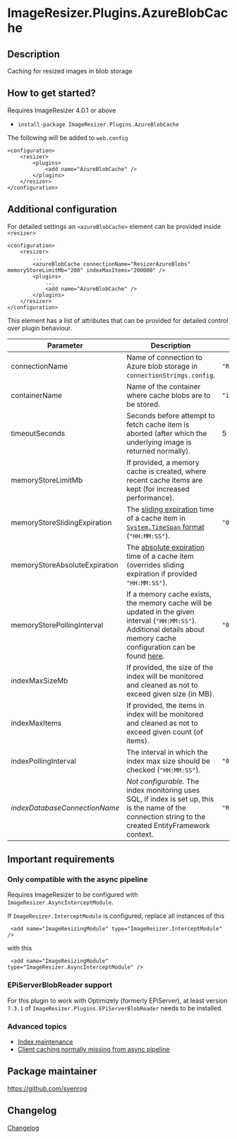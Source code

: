 # ImageResizer.Plugins.AzureBlobCache

## Description

Caching for resized images in blob storage

## How to get started?

Requires ImageResizer 4.0.1 or above

- `install-package ImageResizer.Plugins.AzureBlobCache`

The following will be added to `web.config`

```
<configuration>
    <resizer>
        <plugins>
            <add name="AzureBlobCache" />
        </plugins>
    </resizer>    
</configuration>
```

## Additional configuration

For detailed settings an `<azureBlobCache>` element can be provided inside `<resizer>`

```
<configuration>
    <resizer>
        ...
        <azureBlobCache connectionName="ResizerAzureBlobs" memoryStoreLimitMb="200" indexMaxItems="200000" />
        <plugins>
            ...
            <add name="AzureBlobCache" />
        </plugins>
    </resizer>    
</configuration>
```

This element has a list of attributes that can be provided for detailed control over plugin behaviour.

| Parameter | Description | Default value |
| --------- | ----------- | ------------- |
| connectionName | Name of connection to Azure blob storage in `connectionStrings.config`. | `"ResizerAzureBlobs"`
| containerName | Name of the container where cache blobs are to be stored. | `"imagecache"` |
| timeoutSeconds | Seconds before attempt to fetch cache item is aborted (after which the underlying image is returned normally). | 5 |
| memoryStoreLimitMb | If provided, a memory cache is created, where recent cache items are kept (for increased performance). |
| memoryStoreSlidingExpiration | The [sliding expiration](https://peterdaugaardrasmussen.com/2017/10/02/c-emorycache-absolute-expiration-vs-sliding-expiration/#slidingexpiration) time of a cache item in [`System.TimeSpan` format](https://docs.microsoft.com/en-us/dotnet/standard/base-types/custom-timespan-format-strings) (`"HH:MM:SS"`). | `"00:30:00"` |
| memoryStoreAbsoluteExpiration | The [absolute expiration](https://peterdaugaardrasmussen.com/2017/10/02/c-emorycache-absolute-expiration-vs-sliding-expiration/#absoluteexpiration) time of a cache item (overrides sliding expiration if provided `"HH:MM:SS"`). |
| memoryStorePollingInterval | If a memory cache exists, the memory cache will be updated in the given interval (`"HH:MM:SS"`). Additional details about memory cache configuration can be found [here](https://docs.microsoft.com/en-us/dotnet/framework/configure-apps/file-schema/runtime/namedcaches-element-cache-settings). | `"00:04:01"` |
| indexMaxSizeMb | If provided, the size of the index will be monitored and cleaned as not to exceed given size (in MB). |
| indexMaxItems | If provided, the items in index will be monitored and cleaned as not to exceed given count (of items). |
| indexPollingInterval | The interval in which the index max size should be checked (`"HH:MM:SS"`). | `"00:05:00"`
| _indexDatabaseConnectionName_ | _Not configurable._ The index monitoring uses SQL, if index is set up, this is the name of the connection string to the created EntityFramework context. | `"ResizerEFConnection"`

## Important requirements

### Only compatible with the async pipeline

Requires ImageResizer to be configured with `ImageResizer.AsyncInterceptModule`.

If `ImageResizer.InterceptModule` is configured, replace all instances of this 

```
 <add name="ImageResizingModule" type="ImageResizer.InterceptModule" />
```
with this
```
 <add name="ImageResizingModule" type="ImageResizer.AsyncInterceptModule" />
```

### EPiServerBlobReader support

For this plugin to work with Optimizely (formerly EPiServer), at least version `7.3.1` of `ImageResizer.Plugins.EPiServerBlobReader` needs to be installed.

### Advanced topics

- [Index maintenance](/docs/indexmaintenance.md)
- [Client caching normally missing from async pipeline](/docs/clientcaching.md)

## Package maintainer

https://github.com/svenrog

## Changelog

[Changelog](CHANGELOG.md)
